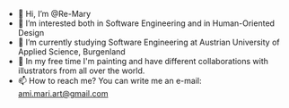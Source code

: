 - 👋 Hi, I’m @Re-Mary
- 👀 I’m interested both in Software Engineering and in Human-Oriented Design
- 🌱 I’m currently studying Software Engineering at Austrian University of Applied Science, Burgenland
- 💞️ In my free time I'm painting and have different collaborations with illustrators from all over the world.
- 📫 How to reach me? You can  write me an e-mail: ami.mari.art@gmail.com

<!---
Re-Mary/Re-Mary is a ✨ special ✨ repository because its `README.md` (this file) appears on your GitHub profile.
You can click the Preview link to take a look at your changes.
--->
